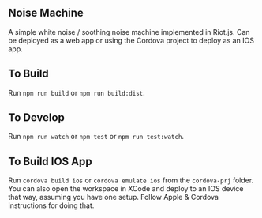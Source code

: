 ## Noise Machine

A simple white noise / soothing noise machine implemented in Riot.js.  Can be deployed as a web app or using the Cordova project to deploy as an IOS app.

## To Build

Run `npm run build` or `npm run build:dist`.

## To Develop

Run `npm run watch` or `npm test` or `npm run test:watch`.

## To Build IOS App

Run `cordova build ios` or `cordova emulate ios` from the `cordova-prj` folder.  You can also open the workspace in XCode and deploy to an IOS device that way, assuming you have one setup.  Follow Apple & Cordova instructions for doing that.
